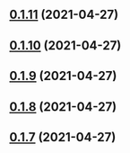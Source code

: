 ## [0.1.11](https://github.com/EnessenE/ERIKBot/compare/v0.1.10...v0.1.11) (2021-04-27)



## [0.1.10](https://github.com/EnessenE/ERIKBot/compare/v0.1.9...v0.1.10) (2021-04-27)



## [0.1.9](https://github.com/EnessenE/ERIKBot/compare/v0.1.8...v0.1.9) (2021-04-27)



## [0.1.8](https://github.com/EnessenE/ERIKBot/compare/v0.1.7...v0.1.8) (2021-04-27)



## [0.1.7](https://github.com/EnessenE/ERIKBot/compare/v0.1.6...v0.1.7) (2021-04-27)



